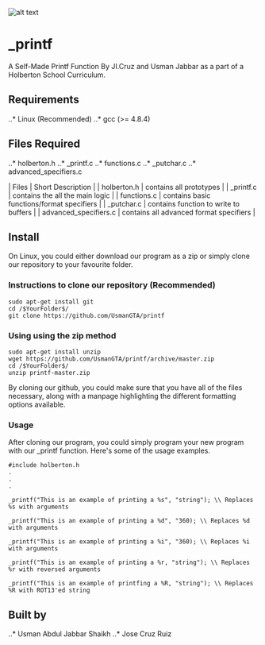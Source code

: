 ![alt text](https://www.geeksultd.com/wp-content/uploads/2020/03/printf.jpg "Logo")

# _printf
A Self-Made Printf Function By JI.Cruz and Usman Jabbar as a part of a Holberton School Curriculum.

## Requirements
..* Linux (Recommended)
..* gcc (>= 4.8.4)

## Files Required
..* holberton.h
..* _printf.c
..* functions.c
..* _putchar.c
..* advanced_specifiers.c

| Files | Short Description |
| holberton.h | contains all prototypes |
| _printf.c | contains the all the main logic |
| functions.c | contains basic functions/format specifiers |
| _putchar.c | contains function to write to buffers |
| advanced_specifiers.c | contains all advanced format specifiers |

## Install
On Linux, you could either download our program as a zip or simply clone our repository to your favourite folder.

### Instructions to clone our repository (Recommended)
``` Commands
sudo apt-get install git
cd /$YourFolder$/
git clone https://github.com/UsmanGTA/printf
```

### Using using the zip method
```
sudo apt-get install unzip
wget https://github.com/UsmanGTA/printf/archive/master.zip
cd /$YourFolder$/
unzip printf-master.zip
```

By cloning our github, you could make sure that you have all of the files necessary, along with a manpage highlighting the different formatting options available.

### Usage
After cloning our program, you could simply program your new program with our _printf function. Here's some of the usage examples.

```
#include holberton.h
.
.
.
```
```
_printf("This is an example of printing a %s", "string"); \\ Replaces %s with arguments
```
```
_printf("This is an example of printing a %d", "360); \\ Replaces %d with arguments
```
```
_printf("This is an example of printing a %i", "360); \\ Replaces %i with arguments
```
```
_printf("This is an example of printing a %r, "string"); \\ Replaces %r with reversed arguments
```
```
_printf("This is an example of printfing a %R, "string"); \\ Replaces %R with ROT13'ed string
```

## Built by
..* Usman Abdul Jabbar Shaikh
..* Jose Cruz Ruiz

